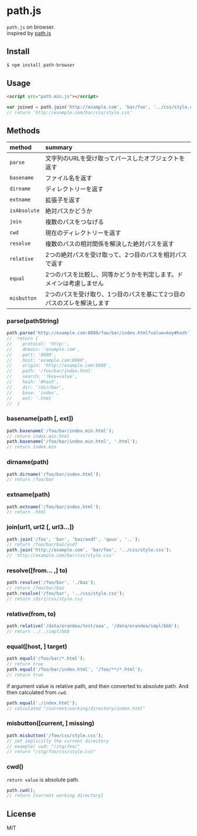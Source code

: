 # path.js

`path.js` on browser.  
inspired by [path.js](https://github.com/jinder/path/blob/master/path.js)


## Install

```sh
$ npm install path-browser
```

## Usage

```html
<script src="path.min.js"></script>
```

```js
var joined = path.join('http://example.com', 'bar/foo', '../css/style.css');
// return 'http://example.com/bar/css/style.css'
```

## Methods

|method|summary|
|:--|:--|
|`parse`|文字列のURLを受け取ってパースしたオブジェクトを返す|
|`basename`|ファイル名を返す|
|`dirname`|ディレクトリーを返す|
|`extname`|拡張子を返す|
|`isAbsolute`|絶対パスかどうか|
|`join`|複数のパスをつなげる|
|`cwd`|現在のディレクトリーを返す|
|`resolve`|複数のパスの相対関係を解決した絶対パスを返す|
|`relative`|2つの絶対パスを受け取って、2つ目のパスを相対パスで返す|
|`equal`|2つのパスを比較し、同等かどうかを判定します。ドメインは考慮しません|
|`misbutton`|2つのパスを受け取り、1つ目のパスを基にて2つ目のパスのズレを解決します|


### parse(pathString)

```js
path.parse('http://example.com:8080/foo/bar/index.html?value=key#hash');
//  return {
//    protocol: 'http:',
//    domain: 'example.com',
//    port: '8080',
//    host: 'example.com:8080',
//    origin: 'http://example.com:8080',
//    path: '/foo/bar/index.html'
//    search: '?key=value',
//    hash: '#hash',
//    dir: '/dir/bar',
//    base: 'index',
//    ext: '.html'
//  }
```


### basename(path [, ext])

```js
path.basename('/foo/bar/index.min.html');
// return index.min.html
path.basename('/foo/bar/index.min.html', '.html');
// return index.min
```


### dirname(path)

```js
path.dirname('/foo/bar/index.html');
// return /foo/bar
```

### extname(path)

```js
path.extname('/foo/bar/index.html');
// return .html
```


### join(url1, url2 [, url3...])

```js
path.join('/foo', 'bar', 'baz/asdf', 'quux', '..');
// return /foo/bar/baz/asdf
path.join('http://example.com', 'bar/foo', '../css/style.css');
// 'http://example.com/bar/css/style.css'
```


### resolve([from... ,] to)

```js
path.resolve('/foo/bar', './baz');
// return /foo/bar/baz
path.resolve('/foo/bar', '../css/style.css');
// return /dir1/css/style.css
```


### relative(from, to)

```js
path.relative('/data/orandea/test/aaa', '/data/orandea/impl/bbb');
// return ../../impl/bbb
```


### equal([host, ] target)


```js
path.equal('/foo/bar/*.html');
// return true
path.equal('/foo/bar/index.html', '/foo/**/*.html');
// return true
```

if argument value is relative path, and then converted to absolute path. And then calculated from `cwd`.

```js
path.equal('./index.html');
// calculated "/current/working/directory/index.html"
```


### misbutton([current, ] missing)

```js
path.misbutton('/foo/css/style.css');
// set implicitly the current directory
// example) cwd: "/stg/foo/"
// return "/stg/foo/css/style.css"
```

### cwd()

`return value` is absolute path.

```js
path.cwd();
// return [current working directory]
```

## License

MIT
